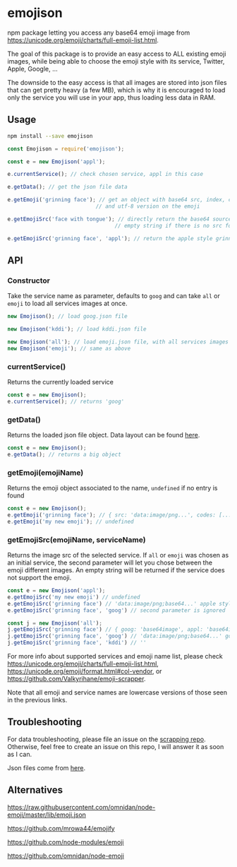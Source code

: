 # emojison
npm package letting you access any base64 emoji image from https://unicode.org/emoji/charts/full-emoji-list.html.

The goal of this package is to provide an easy access to ALL existing emoji images, while being able to choose the emoji style with its service, Twitter, Apple, Google, ...

The downside to the easy access is that all images are stored into json files that can get pretty heavy (a few MB), which is why it is encouraged to load only the service you will use in your app, thus loading less data in RAM.

## Usage

```bash
npm install --save emojison
```

```js
const Emojison = require('emojison');

const e = new Emojison('appl');

e.currentService(); // check chosen service, appl in this case

e.getData(); // get the json file data

e.getEmoji('grinning face'); // get an object with base64 src, index, codes
                            // and utf-8 version on the emoji

e.getEmojiSrc('face with tongue'); // directly return the base64 source
                                  // empty string if there is no src for the chosen service

e.getEmojiSrc('grinning face', 'appl'); // return the apple style grinning face emoji source
```

## API

### Constructor
Take the service name as parameter, defaults to `goog` and can take `all` or `emoji` to load all services images at once.
```js
new Emojison(); // load goog.json file

new Emojison('kddi'); // load kddi.json file

new Emojison('all'); // load emoji.json file, with all services images
new Emojison('emoji'); // same as above
```

### currentService()
Returns the currently loaded service
```js
const e = new Emojison();
e.currentService(); // returns 'goog'
```

### getData()
Returns the loaded json file object. Data layout can be found [here](https://github.com/Valkyrihane/emoji-scrapper).
```js
const e = new Emojison();
e.getData(); // returns a big object
```

### getEmoji(emojiName)
Returns the emoji object associated to the name, `undefined` if no entry is found
```js
const e = new Emojison();
e.getEmoji('grinning face'); // { src: 'data:image/png...', codes: [...], ... }
e.getEmoji('my new emoji'); // undefined
```

### getEmojiSrc(emojiName, serviceName)
Returns the image src of the selected service. If `all` or `emoji` was chosen as an initial service, the second parameter will let you chose between the emoji different images. An empty string will be returned if the service does not support the emoji.
```js
const e = new Emojison('appl');
e.getEmojiSrc('my new emoji') // undefined
e.getEmojiSrc('grinning face') // 'data:image/png;base64...' apple style
e.getEmojiSrc('grinning face', 'goog') // second parameter is ignored

const j = new Emojison('all');
j.getEmojiSrc('grinning face') // { goog: 'base64image', appl: 'base64image', ... }
j.getEmojiSrc('grinning face', 'goog') // 'data:image/png;base64...' google style
j.getEmojiSrc('grinning face', 'kddi') // ''
```

For more info about supported services and emoji name list, please check https://unicode.org/emoji/charts/full-emoji-list.html, https://unicode.org/emoji/format.html#col-vendor, or https://github.com/Valkyrihane/emoji-scrapper.

Note that all emoji and service names are lowercase versions of those seen in the previous links.

## Troubleshooting

For data troubleshooting, please file an issue on the [scrapping repo](https://github.com/Valkyrihane/emoji-scrapper). Otherwise, feel free to create an issue on this repo, I will answer it as soon as I can.

Json files come from [here](https://github.com/Valkyrihane/emoji-scrapper).

## Alternatives

https://raw.githubusercontent.com/omnidan/node-emoji/master/lib/emoji.json

https://github.com/mrowa44/emojify

https://github.com/node-modules/emoji

https://github.com/omnidan/node-emoji